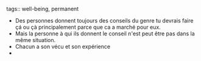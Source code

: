 tags:: well-being, permanent

- Des personnes donnent toujours des conseils du genre tu devrais faire çá ou çà principalement parce que ca a marché pour eux.
- Mais la personne à qui ils donnent le conseil n'est peut être pas dans la même situation.
- Chacun a son vécu et son expérience
-